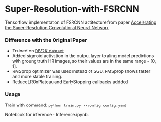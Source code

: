 # Super-Resolution-with-FSRCNN

Tensorflow implementation of FSRCNN actitecture from paper [Accelerating the Super-Resolution Convolutional Neural Network](https://arxiv.org/abs/1608.00367)

### Difference with the Original Paper
- Trained on [DIV2K dataset](https://data.vision.ee.ethz.ch/cvl/DIV2K/)
- Added sigmoid activation in the output layer to aling model predictions with groung truth HR images, so their values are in the same range - \[0, 1\]. 
- RMSprop optimizer was used instead of SGD. RMSprop shows faster and more stable training.
- ReduceLROnPlateau and EarlyStopping callbacks addded

### Usage

Train with command: ```python train.py --config config.yaml```

Notebook for inference - Inference.ipynb. 

